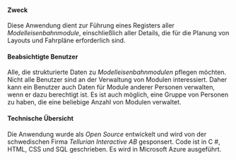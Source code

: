 ﻿#### Zweck
Diese Anwendung dient zur Führung eines Registers aller *Modelleisenbahnmodule*,
einschließlich aller Details, die für die Planung von Layouts und Fahrpläne erforderlich sind.

#### Beabsichtigte Benutzer
Alle, die strukturierte Daten zu *Modelleisenbahnmodulen* pflegen möchten.
Nicht alle Benutzer sind an der Verwaltung von Modulen interessiert.
Daher kann ein Benutzer auch Daten für Module anderer Personen verwalten, wenn er dazu berechtigt ist.
Es ist auch möglich, eine Gruppe von Personen zu haben, die eine beliebige Anzahl von Modulen verwaltet.

#### Technische Übersicht
Die Anwendung wurde als *Open Source* entwickelt und wird von der schwedischen Firma *Tellurian Interactive AB* gesponsert.
Code ist in C #, HTML, CSS und SQL geschrieben. Es wird in Microsoft Azure ausgeführt.

